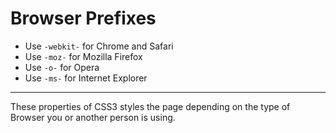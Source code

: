 # Browser Prefixes

- Use `-webkit-` for Chrome and Safari
- Use `-moz-` for Mozilla Firefox
- Use `-o-` for Opera
- Use `-ms-` for Internet Explorer

---

These properties of CSS3 styles the page depending on the type of Browser you or another person is using.

